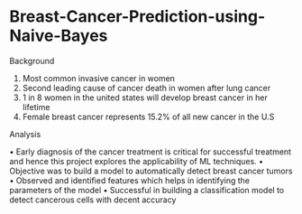 # Breast-Cancer-Prediction-using-Naive-Bayes

Background

1. Most common invasive cancer in women 
2. Second leading cause of cancer death in women after lung cancer
3. 1 in 8 women in the united states will develop breast cancer in her lifetime
4. Female breast cancer represents 15.2% of all new cancer in the U.S

Analysis

•	Early diagnosis of the cancer treatment is critical for successful treatment and hence this project explores the applicability of ML techniques.
•	Objective was to build a model to automatically detect breast cancer tumors
•	Observed and identified features which helps in identifying the parameters of the model
•	Successful in building a classification model to detect cancerous cells with decent accuracy

